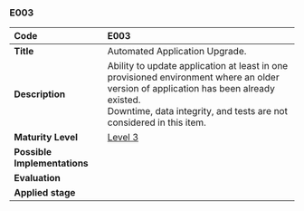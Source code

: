 ### E003

| **Code**           | **E003** |
| :--                | :--      |
| **Title**          | Automated Application Upgrade. |
| **Description**    | Ability to update application at least in one provisioned environment where an older version of application has been already existed. <br> Downtime, data integrity, and tests are not considered in this item. |
| **Maturity Level** | [Level 3](/levels#level-3) |
| **Possible Implementations** | |
| **Evaluation**     | |
| **Applied stage**  | |
